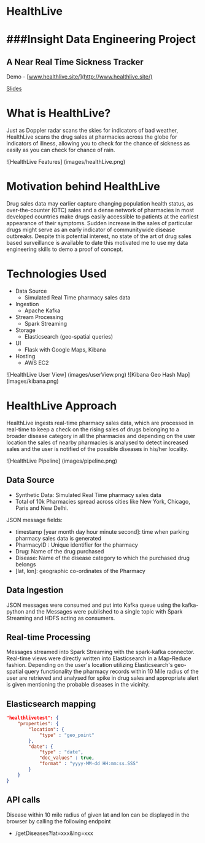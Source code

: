 # HealthLive
###Insight Data Engineering Project
======================================

## A Near Real Time Sickness Tracker 
Demo - [www.healthlive.site/](http://www.healthlive.site/)


[Slides](http://www.slideshare.net/vaibhavlella1234/healthlive)

# What is HealthLive? 

Just as Doppler radar scans the skies for indicators of bad weather, HealthLive scans the drug sales at pharmacies across the globe for indicators of illness, allowing you to check for the chance of sickness as easily as you can check for chance of rain. 

![HealthLive Features] (images/healthLive.png)

# Motivation behind HealthLive 

Drug sales data may earlier capture changing population health status, as over-the-counter (OTC) sales and a dense network of pharmacies in most developed countries make drugs easily accessible to patients at the earliest appearance of their symptoms. Sudden increase in the sales of particular drugs might serve as an early indicator of communitywide disease outbreaks. Despite this potential interest, no state of the art of drug sales based surveillance is available to date this motivated me to use my data engineering skills to demo a proof of concept.

# Technologies Used
 - Data Source
	 - Simulated Real Time pharmacy sales data 
 - Ingestion
	 - Apache Kafka
 - Stream Processing
	 - Spark Streaming
 - Storage
	 - Elasticsearch (geo-spatial queries)
 - UI
	 - Flask with Google Maps, Kibana
 - Hosting
     - AWS EC2


![HealthLive User View] (images/userView.png)
![Kibana Geo Hash Map] (images/kibana.png)


# HealthLive Approach
HealthLive ingests real-time pharmacy sales data, which are processed in real-time to keep a check on the rising sales of drugs belonging to a broader disease category in all the pharmacies and depending on the user location the sales of nearby pharmacies is analysed to detect increased sales and the user is notified of the possible diseases in his/her locality. 

![HealthLive Pipeline] (images/pipeline.png)

## Data Source

 - Synthetic Data: Simulated Real Time pharmacy sales data
 - Total of 10k Pharmacies spread across cities like New York, Chicago, Paris and New Delhi. 

JSON message fields:

 - timestamp [year month day hour minute second]: time when parking pharmacy sales data is generated
 - PharmacyID : Unique identifier for the pharmacy
 - Drug: Name of the drug purchased
 - Disease: Name of the disease category to which the purchased drug belongs
 - [lat, lon]: geographic co-ordinates of the Pharmacy

## Data Ingestion
JSON messages were consumed and put into Kafka queue using the kafka-python and the Messages were published to a single topic with Spark Streaming and HDFS acting as consumers. 

## Real-time Processing
Messages streamed into Spark Streaming with the spark-kafka connector.
Real-time views were directly written into Elasticsearch in a Map-Reduce fashion.
Depending on the user's location utilizing Elasticsearch's geo-spatial query functionality the pharmacy records within 10 Mile radius of the user are retrieved and analysed for spike in drug sales and appropriate alert is given mentioning the probable diseases in the vicinity.

## Elasticsearch mapping

``` json
"healthlivetest": {
    "properties": {
        "location": {
            "type" : "geo_point"
        },
        "date": {
            "type" : "date",
            "doc_values" : true,
            "format" : "yyyy-MM-dd HH:mm:ss.SSS"
        }
    }
}
```
## API calls
Disease within 10 mile radius of given lat and lon can be displayed in the browser by calling the following endpoint
- /getDiseases?lat=xxx&lng=xxx

